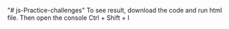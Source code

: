 "# js-Practice-challenges"
To see result, download the code and run html file.
Then open the console Ctrl + Shift + I
